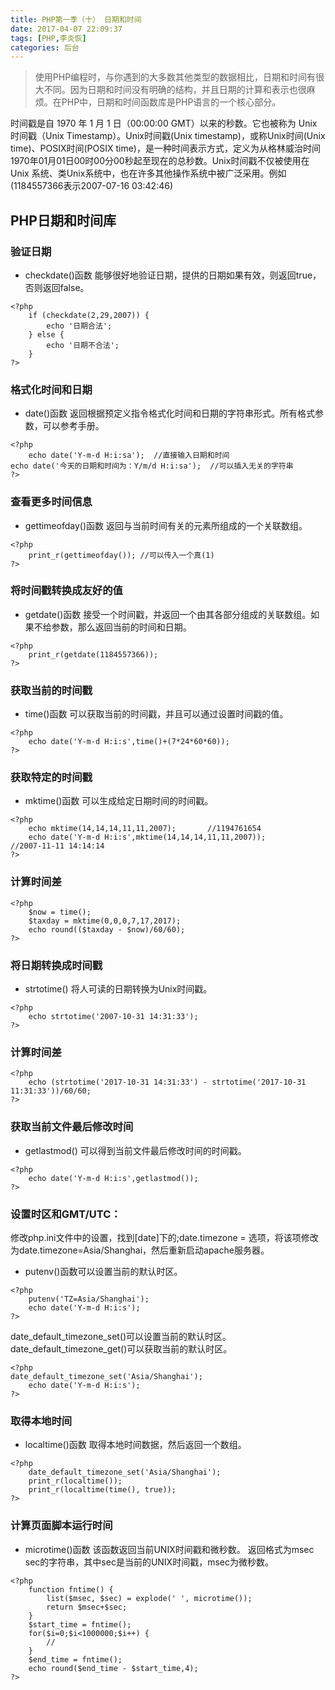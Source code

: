 ```yaml
---
title: PHP第一季（十） 日期和时间
date: 2017-04-07 22:09:37
tags: [PHP,李炎恢]
categories: 后台
---
```

>使用PHP编程时，与你遇到的大多数其他类型的数据相比，日期和时间有很大不同。因为日期和时间没有明确的结构，并且日期的计算和表示也很麻烦。在PHP中，日期和时间函数库是PHP语言的一个核心部分。

   时间戳是自 1970 年 1 月 1 日（00:00:00 GMT）以来的秒数。它也被称为 Unix 时间戳（Unix Timestamp）。Unix时间戳(Unix timestamp)，或称Unix时间(Unix time)、POSIX时间(POSIX time)，是一种时间表示方式，定义为从格林威治时间1970年01月01日00时00分00秒起至现在的总秒数。Unix时间戳不仅被使用在Unix 系统、类Unix系统中，也在许多其他操作系统中被广泛采用。例如(1184557366表示2007-07-16 03:42:46)
   
## PHP日期和时间库
### 验证日期
+ checkdate()函数
能够很好地验证日期，提供的日期如果有效，则返回true，否则返回false。
```
<?php
	if (checkdate(2,29,2007)) {
		echo '日期合法';
	} else {
		echo '日期不合法';
	}
?>
```

### 格式化时间和日期
+ date()函数
返回根据预定义指令格式化时间和日期的字符串形式。所有格式参数，可以参考手册。
```
<?php
	echo date('Y-m-d H:i:sa');  //直接输入日期和时间
echo date('今天的日期和时间为：Y/m/d H:i:sa');  //可以插入无关的字符串
?>
```

### 查看更多时间信息
+ gettimeofday()函数
返回与当前时间有关的元素所组成的一个关联数组。
```
<?php
	print_r(gettimeofday()); //可以传入一个真(1)
?>
```

### 将时间戳转换成友好的值
+ getdate()函数
接受一个时间戳，并返回一个由其各部分组成的关联数组。如果不给参数，那么返回当前的时间和日期。
```
<?php
	print_r(getdate(1184557366));
?>
```

### 获取当前的时间戳
+ time()函数
可以获取当前的时间戳，并且可以通过设置时间戳的值。
```
<?php
	echo date('Y-m-d H:i:s',time()+(7*24*60*60));
?>
```

### 获取特定的时间戳
+ mktime()函数
可以生成给定日期时间的时间戳。
```
<?php
	echo mktime(14,14,14,11,11,2007);		//1194761654
	echo date('Y-m-d H:i:s',mktime(14,14,14,11,11,2007));		//2007-11-11 14:14:14
?>
```

### 计算时间差
```
<?php
	$now = time();
	$taxday = mktime(0,0,0,7,17,2017);
	echo round(($taxday - $now)/60/60);
?>
```

### 将日期转换成时间戳
+ strtotime()
将人可读的日期转换为Unix时间戳。
```
<?php
	echo strtotime('2007-10-31 14:31:33');
?>
```

### 计算时间差
```
<?php
	echo (strtotime('2017-10-31 14:31:33') - strtotime('2017-10-31 11:31:33'))/60/60;
?>
```

### 获取当前文件最后修改时间
+ getlastmod()
可以得到当前文件最后修改时间的时间戳。
```
<?php
	echo date('Y-m-d H:i:s',getlastmod());
?>
```

### 设置时区和GMT/UTC：
修改php.ini文件中的设置，找到[date]下的;date.timezone = 选项，将该项修改为date.timezone=Asia/Shanghai，然后重新启动apache服务器。

+ putenv()函数可以设置当前的默认时区。
```
<?php
	putenv('TZ=Asia/Shanghai');
	echo date('Y-m-d H:i:s');
?>
```

date_default_timezone_set()可以设置当前的默认时区。
date_default_timezone_get()可以获取当前的默认时区。

```
<?php
date_default_timezone_set('Asia/Shanghai');
	echo date('Y-m-d H:i:s');
?>
```

### 取得本地时间
+ localtime()函数
取得本地时间数据，然后返回一个数组。
```
<?php
	date_default_timezone_set('Asia/Shanghai');
	print_r(localtime());
	print_r(localtime(time(), true));
?>
```

### 计算页面脚本运行时间
+ microtime()函数
该函数返回当前UNIX时间戳和微秒数。
返回格式为msec sec的字符串，其中sec是当前的UNIX时间戳，msec为微秒数。
```
<?php
	function fntime() {
		list($msec, $sec) = explode(' ', microtime());
		return $msec+$sec;
	}
	$start_time = fntime();
	for($i=0;$i<1000000;$i++) {
	 	//
	}
	$end_time = fntime();
	echo round($end_time - $start_time,4);
?>
```

